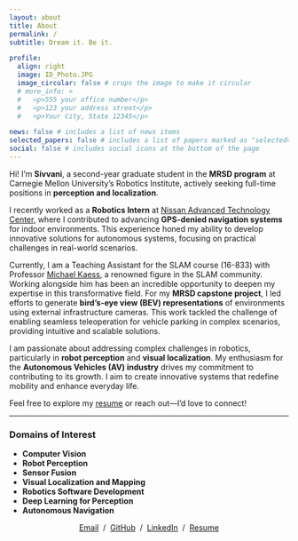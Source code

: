 ```yaml
---
layout: about
title: About
permalink: /
subtitle: Dream it. Be it.

profile:
  align: right
  image: ID_Photo.JPG
  image_circular: false # crops the image to make it circular
  # more_info: >
  #   <p>555 your office number</p>
  #   <p>123 your address street</p>
  #   <p>Your City, State 12345</p>

news: false # includes a list of news items
selected_papers: false # includes a list of papers marked as "selected={true}"
social: false # includes social icons at the bottom of the page
---
```


Hi! I’m **Sivvani**, a second-year graduate student in the **MRSD program** at Carnegie Mellon University’s Robotics Institute, actively seeking full-time positions in **perception and localization**.

I recently worked as a **Robotics Intern** at [Nissan Advanced Technology Center](https://www.nissan-global.com/EN/INNOVATION/TECHNOLOGY/ADVANCED_TECH_CENTER/), where I contributed to advancing **GPS-denied navigation systems** for indoor environments. This experience honed my ability to develop innovative solutions for autonomous systems, focusing on practical challenges in real-world scenarios.

Currently, I am a Teaching Assistant for the SLAM course (16-833) with Professor [Michael Kaess](https://www.ri.cmu.edu/ri-faculty/michael-kaess/), a renowned figure in the SLAM community. Working alongside him has been an incredible opportunity to deepen my expertise in this transformative field. For my **MRSD capstone project**, I led efforts to generate **bird’s-eye view (BEV) representations** of environments using external infrastructure cameras. This work tackled the challenge of enabling seamless teleoperation for vehicle parking in complex scenarios, providing intuitive and scalable solutions.

I am passionate about addressing complex challenges in robotics, particularly in **robot perception** and **visual localization**. My enthusiasm for the **Autonomous Vehicles (AV) industry** drives my commitment to contributing to its growth. I aim to create innovative systems that redefine mobility and enhance everyday life.

Feel free to explore my [resume](https://drive.google.com/file/d/10t_kxd7ZiciEmRUfQRW1Gxcur3Gt2jth/view?usp=sharing) or reach out—I’d love to connect!

---

### Domains of Interest
- **Computer Vision**  
- **Robot Perception**  
- **Sensor Fusion**
- **Visual Localization and Mapping**  
- **Robotics Software Development** 
- **Deep Learning for Perception**  
- **Autonomous Navigation**   

<p style="text-align:center">
  <a href="mailto:musivvani@gmail.com">Email</a> &nbsp;/&nbsp;
  <a href="https://github.com/Msivvani">GitHub</a> &nbsp;/&nbsp;
  <a href="https://www.linkedin.com/in/sivvani-muthusamy-1645401a5/">LinkedIn</a> &nbsp;/&nbsp;
  <a href="https://drive.google.com/file/d/10t_kxd7ZiciEmRUfQRW1Gxcur3Gt2jth/view?usp=sharing">Resume</a>
</p>
